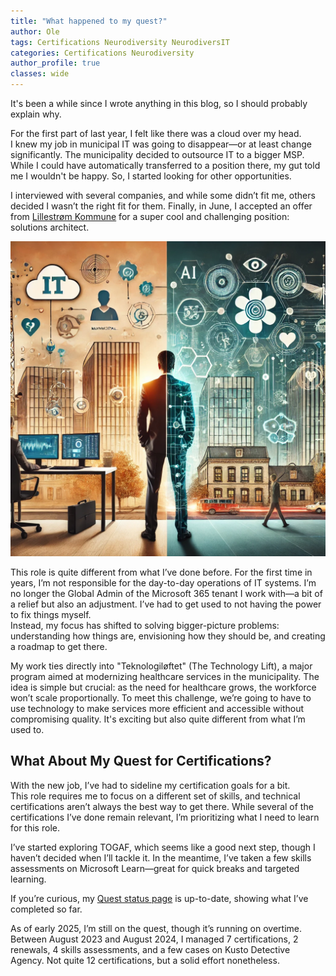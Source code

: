 ```yaml
---
title: "What happened to my quest?"
author: Ole
tags: Certifications Neurodiversity NeurodiversIT
categories: Certifications Neurodiversity
author_profile: true
classes: wide
---
```

It's been a while since I wrote anything in this blog, so I should probably explain why.  

For the first part of last year, I felt like there was a cloud over my head.  
I knew my job in municipal IT was going to disappear—or at least change significantly. The municipality decided to outsource IT to a bigger MSP. While I could have automatically transferred to a position there, my gut told me I wouldn't be happy. So, I started looking for other opportunities.  

I interviewed with several companies, and while some didn’t fit me, others decided I wasn’t the right fit for them. Finally, in June, I accepted an offer from [Lillestrøm Kommune](https://lillestrom.kommune.no) for a super cool and challenging position: solutions architect.  

![Solutions architect](/assets/images/new-role.png)

This role is quite different from what I’ve done before. For the first time in years, I’m not responsible for the day-to-day operations of IT systems. I’m no longer the Global Admin of the Microsoft 365 tenant I work with—a bit of a relief but also an adjustment. I’ve had to get used to not having the power to fix things myself.  
Instead, my focus has shifted to solving bigger-picture problems: understanding how things are, envisioning how they should be, and creating a roadmap to get there.  

My work ties directly into "Teknologiløftet" (The Technology Lift), a major program aimed at modernizing healthcare services in the municipality. The idea is simple but crucial: as the need for healthcare grows, the workforce won’t scale proportionally. To meet this challenge, we’re going to have to use technology to make services more efficient and accessible without compromising quality. It's exciting but also quite different from what I’m used to.  

## What About My Quest for Certifications?  

With the new job, I’ve had to sideline my certification goals for a bit.  
This role requires me to focus on a different set of skills, and technical certifications aren’t always the best way to get there. While several of the certifications I’ve done remain relevant, I’m prioritizing what I need to learn for this role.  

I’ve started exploring TOGAF, which seems like a good next step, though I haven’t decided when I’ll tackle it. In the meantime, I’ve taken a few skills assessments on Microsoft Learn—great for quick breaks and targeted learning.  

If you’re curious, my [Quest status page](https://www.randriksen.net/queststatus) is up-to-date, showing what I’ve completed so far.  

As of early 2025, I’m still on the quest, though it’s running on overtime.  
Between August 2023 and August 2024, I managed 7 certifications, 2 renewals, 4 skills assessments, and a few cases on Kusto Detective Agency. Not quite 12 certifications, but a solid effort nonetheless.

